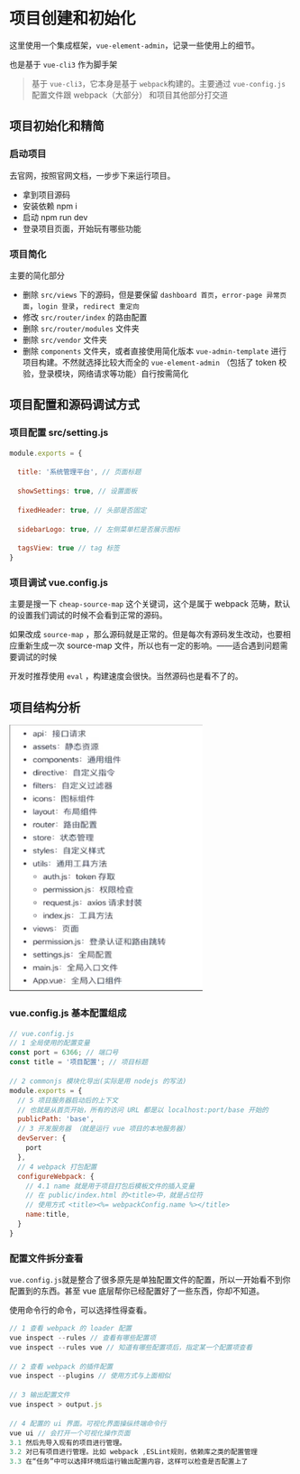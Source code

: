# 项目创建和初始化

这里使用一个集成框架，`vue-element-admin`，记录一些使用上的细节。

也是基于 `vue-cli3` 作为脚手架

> 基于 `vue-cli3`，它本身是基于 `webpack`构建的。主要通过 `vue-config.js` 配置文件跟 webpack（大部分） 和项目其他部分打交道



## 项目初始化和精简

### 启动项目
去官网，按照官网文档，一步步下来运行项目。

- 拿到项目源码
- 安装依赖 npm i
- 启动 npm run dev
- 登录项目页面，开始玩有哪些功能



### 项目简化

主要的简化部分

- 删除 `src/views` 下的源码，但是要保留 `dashboard 首页`，`error-page 异常页面`，`login 登录`，`redirect 重定向`
- 修改 `src/router/index` 的路由配置
- 删除 `src/router/modules` 文件夹
- 删除 `src/vendor` 文件夹
- 删除 `components` 文件夹，或者直接使用简化版本 `vue-admin-template` 进行项目构建。不然就选择比较大而全的 `vue-element-admin` （包括了 token 校验，登录模块，网络请求等功能）自行按需简化



## 项目配置和源码调试方式

### 项目配置 src/setting.js

```javascript
module.exports = {

  title: '系统管理平台', // 页面标题
  
  showSettings: true, // 设置面板

  fixedHeader: true, // 头部是否固定

  sidebarLogo: true, // 左侧菜单栏是否展示图标

  tagsView: true // tag 标签
}
```



### 项目调试 vue.config.js

主要是搜一下 `cheap-source-map` 这个关键词，这个是属于 webpack 范畴，默认的设置我们调试的时候不会看到正常的源码。

如果改成 `source-map` ，那么源码就是正常的。但是每次有源码发生改动，也要相应重新生成一次 source-map 文件，所以也有一定的影响。——适合遇到问题需要调试的时候

开发时推荐使用 `eval` ，构建速度会很快。当然源码也是看不了的。



## 项目结构分析

<a data-fancybox title="" href="https://raw.githubusercontent.com/ErrorJe/ErrorJE.github.io/images/img/20200113015228.png">![](https://raw.githubusercontent.com/ErrorJe/ErrorJE.github.io/images/img/20200113015228.png)</a>
### vue.config.js 基本配置组成

```javascript
// vue.config.js
// 1 全局使用的配置变量
const port = 6366; // 端口号
const title = '项目配置'; // 项目标题

// 2 commonjs 模块化导出(实际是用 nodejs 的写法)
module.exports = {
  // 5 项目服务器启动后的上下文
  // 也就是从首页开始，所有的访问 URL 都是以 localhost:port/base 开始的
  publicPath: 'base',
  // 3 开发服务器 （就是运行 vue 项目的本地服务器）
  devServer: {
    port
  },
  // 4 webpack 打包配置
  configureWebpack: {
    // 4.1 name 就是用于项目打包后模板文件的插入变量
    // 在 public/index.html 的<title>中，就是占位符
    // 使用方式 <title><%= webpackConfig.name %></title>
    name:title,
  }
}
```



### 配置文件拆分查看

`vue.config.js`就是整合了很多原先是单独配置文件的配置，所以一开始看不到你配置到的东西。甚至 vue 底层帮你已经配置好了一些东西，你却不知道。



使用命令行的命令，可以选择性得查看。

```javascript
// 1 查看 webpack 的 loader 配置
vue inspect --rules // 查看有哪些配置项
vue inspect --rules vue // 知道有哪些配置项后，指定某一个配置项查看

// 2 查看 webpack 的插件配置
vue inspect --plugins // 使用方式与上面相似

// 3 输出配置文件
vue inspect > output.js

// 4 配置的 ui 界面。可视化界面操纵终端命令行
vue ui // 会打开一个可视化操作页面
3.1 然后先导入现有的项目进行管理。
3.2 对已有项目进行管理。比如 webpack ,ESLint规则，依赖库之类的配置管理
3.3 在“任务”中可以选择环境后运行输出配置内容，这样可以检查是否配置上了
```


